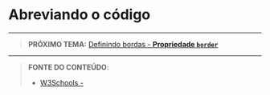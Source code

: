 # Abreviando o código





***

> **PRÓXIMO TEMA:** [Definindo bordas - **Propriedade `border`**](/conteudo/04-bordas)

***


> **FONTE DO CONTEÚDO**:
>
> - [W3Schools - ]()

